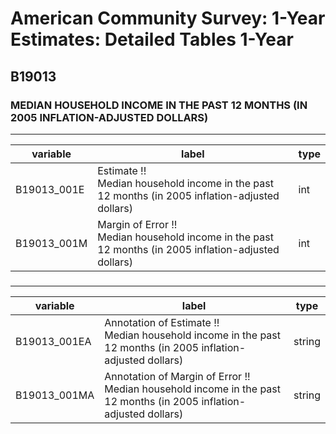 # American Community Survey: 1-Year Estimates: Detailed Tables 1-Year

## B19013

### MEDIAN HOUSEHOLD INCOME IN THE PAST 12 MONTHS (IN 2005 INFLATION-ADJUSTED DOLLARS)

___

| variable | label | type |
| ----- | ----- | ----- |
| B19013_001E | Estimate !!<br>Median household income in the past 12 months (in 2005 inflation-adjusted dollars) | int |
| B19013_001M | Margin of Error !!<br>Median household income in the past 12 months (in 2005 inflation-adjusted dollars) | int |
### 

___

| variable | label | type |
| ----- | ----- | ----- |
| B19013_001EA | Annotation of Estimate !!<br>Median household income in the past 12 months (in 2005 inflation-adjusted dollars) | string |
| B19013_001MA | Annotation of Margin of Error !!<br>Median household income in the past 12 months (in 2005 inflation-adjusted dollars) | string |

